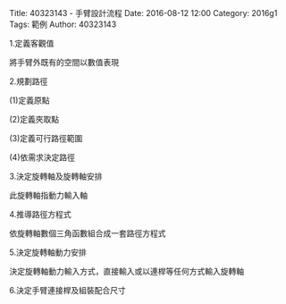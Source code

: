 Title: 40323143 -  手臂設計流程
Date: 2016-08-12 12:00
Category: 2016g1
Tags: 範例
Author: 40323143


<!-- PELICAN_END_SUMMARY -->


1.定義客觀值

將手臂外既有的空間以數值表現

2.規劃路徑

(1)定義原點

(2)定義夾取點

(3)定義可行路徑範圍

(4)依需求決定路徑

3.決定旋轉軸及旋轉軸安排

此旋轉軸指動力輸入軸

4.推導路徑方程式

依旋轉軸數個三角函數組合成一套路徑方程式

5.決定旋轉軸動力安排

決定旋轉軸動力輸入方式，直接輸入或以連桿等任何方式輸入旋轉軸

6.決定手臂連接桿及組裝配合尺寸





